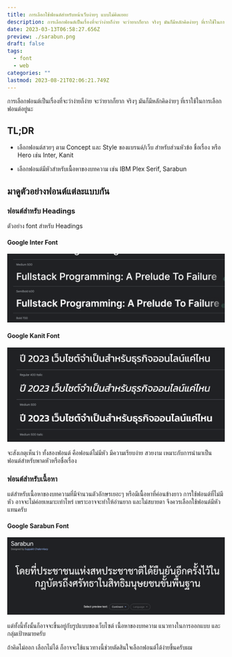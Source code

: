 ```yaml
---
title: การเลือกใช้ฟอนต์สำหรับหน้าเว็บง่ายๆ แบบไม่คิดเยอะ
description: การเลือกฟอนต์เป็นเรื่องที่จะว่าง่ายก็ง่าย จะว่ายากก็ยาก จริงๆ มันก็มีหลักคิดง่ายๆ ที่เราใช้ในการเลือกฟอนต์อยู่นะ
date: 2023-03-13T06:58:27.656Z
preview: ./sarabun.png
draft: false
tags:
  - font
  - web
categories: ""
lastmod: 2023-08-21T02:06:21.749Z
---
```


การเลือกฟอนต์เป็นเรื่องที่จะว่าง่ายก็ง่าย จะว่ายากก็ยาก จริงๆ มันก็มีหลักคิดง่ายๆ ที่เราใช้ในการเลือกฟอนต์อยู่นะ

## TL;DR

- เลือกฟอนต์สวยๆ ตาม Concept และ Style ของแบรนด์/เว็บ สำหรับส่วนหัวข้อ ชื่อเรื่อง หรือ Hero เช่น Inter, Kanit

- เลือกฟอนต์มีหัวสำหรับเนื้อหาของบทความ เช่น IBM Plex Serif, Sarabun

## มาดูตัวอย่างฟอนต์แต่ละแบบกัน

### ฟอนต์สำหรับ Headings

ตัวอย่าง font สำหรับ Headings

#### Google Inter Font

![inter font](./inter.png)

#### Google Kanit Font

![kanit font](./kanit.png)

จะสังเกตุเห็นว่า ทั้งสองฟอนต์ คือฟอนต์ไม่มีหัว มีความเรียบง่าย สวยงาม เหมาะกับการนำมาเป็นฟอนต์สำหรับพาดหัวหรือชื่อเรื่อง

### ฟอนต์สำหรับเนื้อหา

แต่สำหรับเนื้อหาของบทความที่มีจำนวนตัวอักษรเยอะๆ หรือมีเนื้อหาที่ค่อนข้างยาว การใช้ฟอนต์ที่ไม่มีหัว อาจจะไม่ค่อยเหมาะเท่าไหร่ เพราะอาจจะทำให้อ่านยาก และไม่สบายตา จึงควรเลือกใช้ฟอนต์มีหัวแทนครับ

#### Google Sarabun Font

![sarabun font](./sarabun.png)

แต่ทั้งนี้ทั้งนั้นก็อาจจะขึ้นอยู่กับรูปแบบของเว็บไซต์ เนื้อหาของบทความ แนวทางในการออกแบบ และกลุ่มเป้าหมายครับ

ถ้าคิดไม่ออก เลือกไม่ได้ ก็อาจจะใช้แนวทางนี้ช่วยตัดสินใจเลือกฟอนต์ได้ง่ายขึ้นครับผม
